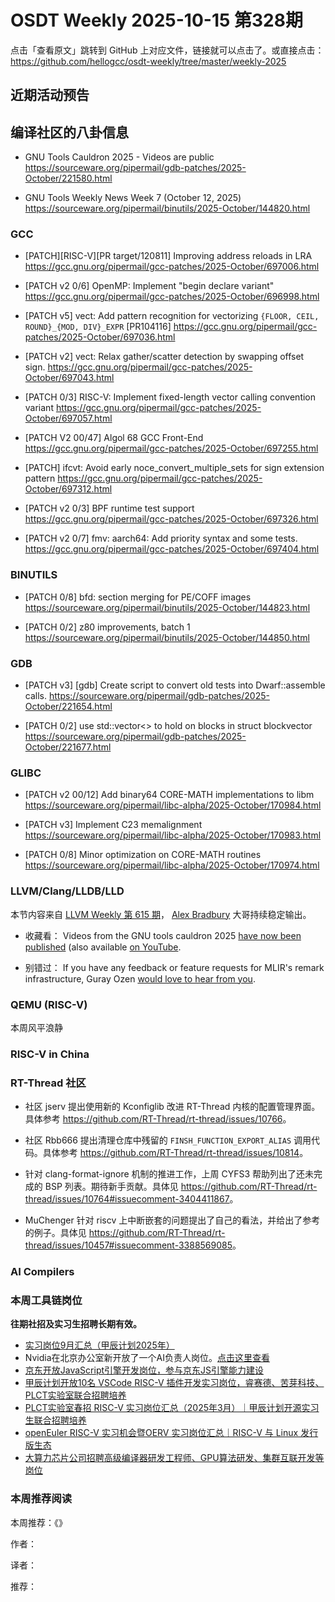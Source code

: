 # OSDT Weekly 2025-10-15 第328期

点击「查看原文」跳转到 GitHub 上对应文件，链接就可以点击了。或直接点击：
https://github.com/hellogcc/osdt-weekly/tree/master/weekly-2025

## 近期活动预告

## 编译社区的八卦信息

- GNU Tools Cauldron 2025 - Videos are public
  https://sourceware.org/pipermail/gdb-patches/2025-October/221580.html

- GNU Tools Weekly News Week 7 (October 12, 2025)
  https://sourceware.org/pipermail/binutils/2025-October/144820.html

### GCC

- [PATCH][RISC-V][PR target/120811] Improving address reloads in LRA
  https://gcc.gnu.org/pipermail/gcc-patches/2025-October/697006.html

- [PATCH v2 0/6] OpenMP: Implement "begin declare variant"
  https://gcc.gnu.org/pipermail/gcc-patches/2025-October/696998.html

- [PATCH v5] vect: Add pattern recognition for vectorizing `{FLOOR, CEIL, ROUND}_{MOD, DIV}_EXPR` [PR104116]
  https://gcc.gnu.org/pipermail/gcc-patches/2025-October/697036.html

- [PATCH v2] vect: Relax gather/scatter detection by swapping offset sign.
  https://gcc.gnu.org/pipermail/gcc-patches/2025-October/697043.html

- [PATCH 0/3] RISC-V: Implement fixed-length vector calling convention variant
  https://gcc.gnu.org/pipermail/gcc-patches/2025-October/697057.html

- [PATCH V2 00/47] Algol 68 GCC Front-End
  https://gcc.gnu.org/pipermail/gcc-patches/2025-October/697255.html

- [PATCH] ifcvt: Avoid early noce_convert_multiple_sets for sign extension pattern
  https://gcc.gnu.org/pipermail/gcc-patches/2025-October/697312.html

- [PATCH v2 0/3] BPF runtime test support
  https://gcc.gnu.org/pipermail/gcc-patches/2025-October/697326.html

- [PATCH v2 0/7] fmv: aarch64: Add priority syntax and some tests.
  https://gcc.gnu.org/pipermail/gcc-patches/2025-October/697404.html

### BINUTILS

- [PATCH 0/8] bfd: section merging for PE/COFF images
  https://sourceware.org/pipermail/binutils/2025-October/144823.html

- [PATCH 0/2] z80 improvements, batch 1
  https://sourceware.org/pipermail/binutils/2025-October/144850.html

### GDB

- [PATCH v3] [gdb] Create script to convert old tests into Dwarf::assemble calls.
  https://sourceware.org/pipermail/gdb-patches/2025-October/221654.html

- [PATCH 0/2] use std::vector<> to hold on blocks in struct blockvector
  https://sourceware.org/pipermail/gdb-patches/2025-October/221677.html

### GLIBC

- [PATCH v2 00/12] Add binary64 CORE-MATH implementations to libm
  https://sourceware.org/pipermail/libc-alpha/2025-October/170984.html

- [PATCH v3] Implement C23 memalignment
  https://sourceware.org/pipermail/libc-alpha/2025-October/170983.html

- [PATCH 0/8] Minor optimization on CORE-MATH routines
  https://sourceware.org/pipermail/libc-alpha/2025-October/170974.html

### LLVM/Clang/LLDB/LLD

本节内容来自 [LLVM Weekly 第 615 期](http://llvmweekly.org/issue/615)，
[Alex Bradbury](https://www.linkedin.com/in/alex-bradbury/) 大哥持续稳定输出。

* 收藏看： Videos from the GNU tools cauldron 2025 [have now been published](https://gcc.gnu.org/wiki/cauldron2025) (also available [on YouTube](https://www.youtube.com/playlist?list=PL_GiHdX17WtxuKn7QYme8EfbBS-RKSn0w).

* 别错过： If you have any feedback or feature requests for MLIR's remark infrastructure, Guray Ozen [would love to hear from you](https://discourse.llvm.org/t/feedback-for-mlir-remark-infrastructure/88526).

### QEMU (RISC-V)

本周风平浪静

### RISC-V in China

### RT-Thread 社区

- 社区 jserv 提出使用新的 Kconfiglib 改进 RT-Thread 内核的配置管理界面。具体参考 <https://github.com/RT-Thread/rt-thread/issues/10766>。

- 社区 Rbb666 提出清理仓库中残留的 `FINSH_FUNCTION_EXPORT_ALIAS` 调用代码。具体参考 <https://github.com/RT-Thread/rt-thread/issues/10814>。

- 针对 clang-format-ignore 机制的推进工作，上周 CYFS3 帮助列出了还未完成的 BSP 列表。期待新手贡献。具体见 <https://github.com/RT-Thread/rt-thread/issues/10764#issuecomment-3404411867>。

- MuChenger 针对 riscv 上中断嵌套的问题提出了自己的看法，并给出了参考的例子。具体见 <https://github.com/RT-Thread/rt-thread/issues/10457#issuecomment-3388569085>。

### AI Compilers

### 本周工具链岗位

**往期社招及实习生招聘长期有效。**

- [实习岗位9月汇总（甲辰计划2025年）](https://mp.weixin.qq.com/s/WgyuFcFQD8ZIBcbTMFP3Mw)
- Nvidia在北京办公室新开放了一个AI负责人岗位。[点击这里查看](https://nvidia.wd5.myworkdayjobs.com/en-US/NVIDIAExternalCareerSite/details/Product-Manager---Open-Models_JR2003771-1)
- [京东开放JavaScript引擎开发岗位，参与京东JS引擎能力建设](https://mp.weixin.qq.com/s/x8jk327-2ORgEDNritYkAQ)
- [甲辰计划开放10名 VSCode RISC-V 插件开发实习岗位，睿赛德、苦芽科技、PLCT实验室联合招聘培养](https://mp.weixin.qq.com/s/zbMmsuAb3_XwBByTdKYM-Q)
- [PLCT实验室春招 RISC-V 实习岗位汇总（2025年3月）｜甲辰计划开源实习生联合招聘培养](https://mp.weixin.qq.com/s/no5v_YeGI3LUE7mYv5wUpQ)
- [openEuler RISC-V 实习机会暨OERV 实习岗位汇总｜RISC-V 与 Linux 发行版生态](https://mp.weixin.qq.com/s/87XEhORtte_iTTZqjinX2g)
- [大算力芯片公司招聘高级编译器研发工程师、GPU算法研发、集群互联开发等岗位](https://mp.weixin.qq.com/s/ONoNJ5jZmL794AdtlHrDuQ)

### 本周推荐阅读

本周推荐：《》

作者：

译者：

推荐：

